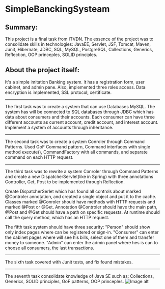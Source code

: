 # SimpleBanckingSysteam
## Summary:
This project is a final task from ITVDN. The essence of the project was to consolidate skills in technologies: JavaEE, Servlet, JSF, Tomcat, Maven, Junit, Hibernate, JDBC, SQL, MySQL, PostgreSQL, Collections, Generics, Reflection, OOP princeples, SOLID principles.

## About the project itself:

It's a simple imitation Banking system. It has a registration form, user cabinet, and admin pane. 
Also, implemented three roles access. Data encryption is implemented, SSL protocol, certificate.

************************
The first task was to create a system that can use Databases MySQL. 
The system has will be connected to SQL databases through JDBC which has data about consumers and their accounts. Each consumer can have three different accounts as current account, credit account, and interest account. Implement a system of accounts through inheritance.

*************************
The second task was to create a system Conroler through Command Patterns.
Used GoF Command pattern, Command interfaces with single method execute(), CommandFactory with all commands, and separate command on each HTTP request.

***********************
The third task was to rewrite a system Conroler through Command Patterns and create a new DispatcherServlet(like in Spring) with three annotations Controller, Get, Post to be implemented through Reflection.

Create DispatcherSerlet which has found all controls about marked @Controler annotation, and created a single object and put it to the cache. Classes marked @Conroler should have methods with HTTP requests and marked @Post or @Get.
Annotation @Controler should have the main path, @Post and @Get should have a path on specific requests. At runtime should call the query method, which has an HTTP request.

The fifth task system should have three security: "Person" should show only index pages where can be registered or sign-in. 
"Consumer" can enter the cabinet pages where will see his bills, select one of them and transfer money to someone.
"Admin" can enter the admin panel where hes is can to choose all consumers, the last transactions.
**********************
The sixth task covered with Junit tests, and fix found mistakes.
***********************
The seventh task consolidate knowledge of Java SE such as: Collections, Generics, SOLID principles, GoF patterns, OOP princeples.
![Image alt](https://github.com/Ruslan-Pipan/SimpleBanckingSysteam/blob/master/web%20application%20architecture.JPG)

